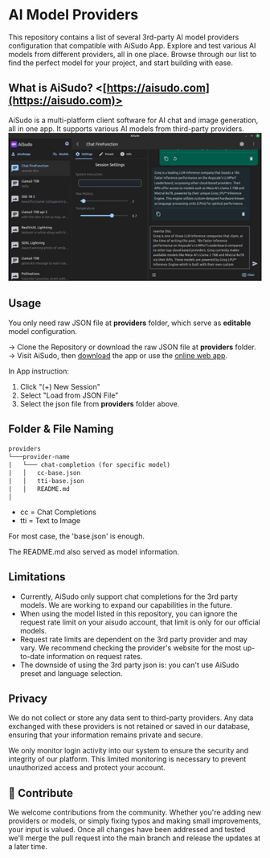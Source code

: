 
# AI Model Providers

This repository contains a list of several 3rd-party AI model providers configuration that compatible with AiSudo App.
Explore and test various AI models from different providers, all in one place. Browse through our list to find the perfect model for your project, and start building with ease.

## What is AiSudo? <[https://aisudo.com](https://aisudo.com)>
AiSudo is a multi-platform client software for AI chat and image generation, all in one app. It supports various AI models from third-party providers.
![Screenshot AiSudo](https://raw.githubusercontent.com/aisudoapp/ai-model-providers/main/assets/screenshot-aisudo.jpg)

## Usage
You only need raw JSON file at **providers** folder, which serve as **editable** model configuration.

-> Clone the Repository or download the raw JSON file at **providers** folder.  
-> Visit AiSudo, then [download](https://aisudo.com/) the app or use the [online web app](https://app.aisudo.com).

In App instruction:
1. Click "(+) New Session"
2. Select "Load from JSON File"
3. Select the json file from **providers** folder above.

<!-- ![Screenshot AiSudo](https://raw.githubusercontent.com/aisudoapp/ai-model-providers/main/assets/screenshot-load-json-2.jpg) -->


## Folder & File Naming
```
providers
└───provider-name
|	└─── chat-completion (for specific model)
|	│   cc-base.json
|	│   tti-base.json
|	│   README.md
│
```

- cc = Chat Completions
- tti = Text to Image

For most case, the 'base.json' is enough.  
  
The README.md also served as model information.

## Limitations
- Currently, AiSudo only support chat completions for the 3rd party models. We are working to expand our capabilities in the future.
- When using the model listed in this repository, you can ignore the request rate limit on your aisudo account, that limit is only for our official models.
- Request rate limits are dependent on the 3rd party provider and may vary. We recommend checking the provider's website for the most up-to-date information on request rates.
- The downside of using the 3rd party json is: you can't use AiSudo preset and language selection.


## Privacy

We do not collect or store any data sent to third-party providers. Any data exchanged with these providers is not retained or saved in our database, ensuring that your information remains private and secure.

We only monitor login activity into our system to ensure the security and integrity of our platform. This limited monitoring is necessary to prevent unauthorized access and protect your account.


## 🤝 Contribute

We welcome contributions from the community. Whether you're adding new providers or models, or simply fixing typos and making small improvements, your input is valued. Once all changes have been addressed and tested we'll merge the pull request into the main branch and release the updates at a later time.


